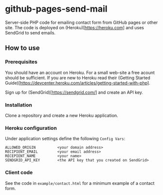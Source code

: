 # github-pages-send-mail

Server-side PHP code for emailing contact form from GitHub pages or other site.
The code is deployed on (Heroku)[https://heroku.com] and uses SendGrid to send emails.

## How to use

### Prerequisites

You should have an account on Heroku. For a small web-site a free acount should be sufficient.
If you are new to Heroku read their (Getting Started Guide)[https://devcenter.heroku.com/articles/getting-started-with-php].

Sign up for (SendGrid)[https://sendgrid.com/] and create an API key.

### Installation

Clone a repository and create a new Heroku application.

### Heroku configuration

Under application settings define the following `Config Vars`:

```
ALLOWED_ORIGIN          <your domain address>
RECIPIENT_EMAIL         <your email address>
RECEPIENT_NAME          <your name>
SENDGRID_API_KEY        <the API key that you created on SendGrid>
```

### Client code

See the code in `example/contact.html` for a minimum example of a contact form.
